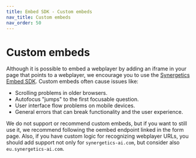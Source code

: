 ```yaml
---
title: Embed SDK - Custom embeds
nav_title: Custom embeds
nav_order: 50
---
```


# Custom embeds

Although it is possible to embed a webplayer by adding an iframe in your page that points to a webplayer, we encourage you to use the [Synergetics Embed SDK](https://github.com/synergetics-ai/synergetics-sdk). Custom embeds often cause issues like:

- Scrolling problems in older browsers.
- Autofocus "jumps" to the first focusable question.
- User interface flow problems on mobile devices.
- General errors that can break functionality and the user experience.

We do not support or recommend custom embeds, but if you want to still use it, we recommend following the oembed endpoint linked in the form page.
Also, if you have custom logic for recognizing webplayer URLs, you should add support not only for `synergetics-ai.com`, but consider also `eu.synergetics-ai.com`.
